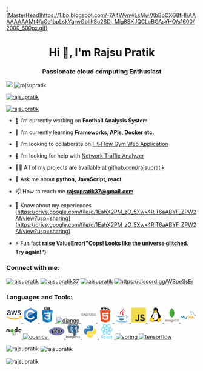 [![MasterHead]https://1.bp.blogspot.com/-7A4WynwLsMw/XbBpCXG8fHI/AAAAAAAAMt4/uOa1bpLskYgrwGbllhSu2SDj_Mig8SXJQCLcBGAsYHQ/s1600/2000_600px.gif)](https://rishavchanda.io)
<h1 align="center">Hi 👋, I'm Rajsu Pratik</h1>
<h3 align="center">Passionate cloud computing Enthusiast</h3>
<img align="right' alt="Coding" width="400"src="https://github.com/rudrabarad/Gifs"

<p align="left"> <img src="https://komarev.com/ghpvc/?username=rajsupratik&label=Profile%20views&color=0e75b6&style=flat" alt="rajsupratik" /> </p>

<p align="left"> <a href="https://github.com/ryo-ma/github-profile-trophy"><img src="https://github-profile-trophy.vercel.app/?username=rajsupratik" alt="rajsupratik" /></a> </p>

<p align="left"> <a href="https://twitter.com/rajsupratik" target="blank"><img src="https://img.shields.io/twitter/follow/rajsupratik?logo=twitter&style=for-the-badge" alt="rajsupratik" /></a> </p>

- 🔭 I’m currently working on **Football Analysis System**

- 🌱 I’m currently learning **Frameworks, APIs, Docker etc.**

- 👯 I’m looking to collaborate on [Fit-Flow Gym Web Application](https://github.com/rajsupratik/FIt-FlowGYM)

- 🤝 I’m looking for help with [Network Traffic Analyzer](https://github.com/rajsupratik/NetworkTrafficAnalyzer)

- 👨‍💻 All of my projects are available at [github.com/rajsupratik](github.com/rajsupratik)

- 💬 Ask me about **python, JavaScript, react**

- 📫 How to reach me **rajsupratik37@gmail.com**

- 📄 Know about my experiences [https://drive.google.com/file/d/1EahX2PM_zO_5Xwx4RiT6aABYF_ZPW2Af/view?usp=sharing](https://drive.google.com/file/d/1EahX2PM_zO_5Xwx4RiT6aABYF_ZPW2Af/view?usp=sharing)

- ⚡ Fun fact **raise ValueError("Oops! Looks like the universe glitched. Try again!")**

<h3 align="left">Connect with me:</h3>
<p align="left">
<a href="https://twitter.com/rajsupratik" target="blank"><img align="center" src="https://raw.githubusercontent.com/rahuldkjain/github-profile-readme-generator/master/src/images/icons/Social/twitter.svg" alt="rajsupratik" height="30" width="40" /></a>
<a href="https://www.hackerrank.com/rajsupratik37" target="blank"><img align="center" src="https://raw.githubusercontent.com/rahuldkjain/github-profile-readme-generator/master/src/images/icons/Social/hackerrank.svg" alt="rajsupratik37" height="30" width="40" /></a>
<a href="https://www.leetcode.com/rajsupratik" target="blank"><img align="center" src="https://raw.githubusercontent.com/rahuldkjain/github-profile-readme-generator/master/src/images/icons/Social/leet-code.svg" alt="rajsupratik" height="30" width="40" /></a>
<a href="https://discord.gg/https://discord.gg/WSpeSsEr" target="blank"><img align="center" src="https://raw.githubusercontent.com/rahuldkjain/github-profile-readme-generator/master/src/images/icons/Social/discord.svg" alt="https://discord.gg/WSpeSsEr" height="30" width="40" /></a>
</p>

<h3 align="left">Languages and Tools:</h3>
<p align="left"> <a href="https://aws.amazon.com" target="_blank" rel="noreferrer"> <img src="https://raw.githubusercontent.com/devicons/devicon/master/icons/amazonwebservices/amazonwebservices-original-wordmark.svg" alt="aws" width="40" height="40"/> </a> <a href="https://www.cprogramming.com/" target="_blank" rel="noreferrer"> <img src="https://raw.githubusercontent.com/devicons/devicon/master/icons/c/c-original.svg" alt="c" width="40" height="40"/> </a> <a href="https://www.w3schools.com/css/" target="_blank" rel="noreferrer"> <img src="https://raw.githubusercontent.com/devicons/devicon/master/icons/css3/css3-original-wordmark.svg" alt="css3" width="40" height="40"/> </a> <a href="https://www.djangoproject.com/" target="_blank" rel="noreferrer"> <img src="https://cdn.worldvectorlogo.com/logos/django.svg" alt="django" width="40" height="40"/> </a> <a href="https://expressjs.com" target="_blank" rel="noreferrer"> <img src="https://raw.githubusercontent.com/devicons/devicon/master/icons/express/express-original-wordmark.svg" alt="express" width="40" height="40"/> </a> <a href="https://www.w3.org/html/" target="_blank" rel="noreferrer"> <img src="https://raw.githubusercontent.com/devicons/devicon/master/icons/html5/html5-original-wordmark.svg" alt="html5" width="40" height="40"/> </a> <a href="https://www.java.com" target="_blank" rel="noreferrer"> <img src="https://raw.githubusercontent.com/devicons/devicon/master/icons/java/java-original.svg" alt="java" width="40" height="40"/> </a> <a href="https://developer.mozilla.org/en-US/docs/Web/JavaScript" target="_blank" rel="noreferrer"> <img src="https://raw.githubusercontent.com/devicons/devicon/master/icons/javascript/javascript-original.svg" alt="javascript" width="40" height="40"/> </a> <a href="https://www.linux.org/" target="_blank" rel="noreferrer"> <img src="https://raw.githubusercontent.com/devicons/devicon/master/icons/linux/linux-original.svg" alt="linux" width="40" height="40"/> </a> <a href="https://www.mongodb.com/" target="_blank" rel="noreferrer"> <img src="https://raw.githubusercontent.com/devicons/devicon/master/icons/mongodb/mongodb-original-wordmark.svg" alt="mongodb" width="40" height="40"/> </a> <a href="https://www.mysql.com/" target="_blank" rel="noreferrer"> <img src="https://raw.githubusercontent.com/devicons/devicon/master/icons/mysql/mysql-original-wordmark.svg" alt="mysql" width="40" height="40"/> </a> <a href="https://nodejs.org" target="_blank" rel="noreferrer"> <img src="https://raw.githubusercontent.com/devicons/devicon/master/icons/nodejs/nodejs-original-wordmark.svg" alt="nodejs" width="40" height="40"/> </a> <a href="https://opencv.org/" target="_blank" rel="noreferrer"> <img src="https://www.vectorlogo.zone/logos/opencv/opencv-icon.svg" alt="opencv" width="40" height="40"/> </a> <a href="https://www.php.net" target="_blank" rel="noreferrer"> <img src="https://raw.githubusercontent.com/devicons/devicon/master/icons/php/php-original.svg" alt="php" width="40" height="40"/> </a> <a href="https://www.postgresql.org" target="_blank" rel="noreferrer"> <img src="https://raw.githubusercontent.com/devicons/devicon/master/icons/postgresql/postgresql-original-wordmark.svg" alt="postgresql" width="40" height="40"/> </a> <a href="https://www.python.org" target="_blank" rel="noreferrer"> <img src="https://raw.githubusercontent.com/devicons/devicon/master/icons/python/python-original.svg" alt="python" width="40" height="40"/> </a> <a href="https://reactjs.org/" target="_blank" rel="noreferrer"> <img src="https://raw.githubusercontent.com/devicons/devicon/master/icons/react/react-original-wordmark.svg" alt="react" width="40" height="40"/> </a> <a href="https://spring.io/" target="_blank" rel="noreferrer"> <img src="https://www.vectorlogo.zone/logos/springio/springio-icon.svg" alt="spring" width="40" height="40"/> </a> <a href="https://www.tensorflow.org" target="_blank" rel="noreferrer"> <img src="https://www.vectorlogo.zone/logos/tensorflow/tensorflow-icon.svg" alt="tensorflow" width="40" height="40"/> </a> </p>

<p><img align="left" src="https://github-readme-stats.vercel.app/api/top-langs?username=rajsupratik&show_icons=true&locale=en&layout=compact" alt="rajsupratik" /></p>

<p>&nbsp;<img align="center" src="https://github-readme-stats.vercel.app/api?username=rajsupratik&show_icons=true&locale=en" alt="rajsupratik" /></p>

<p><img align="center" src="https://github-readme-streak-stats.herokuapp.com/?user=rajsupratik&" alt="rajsupratik" /></p>
